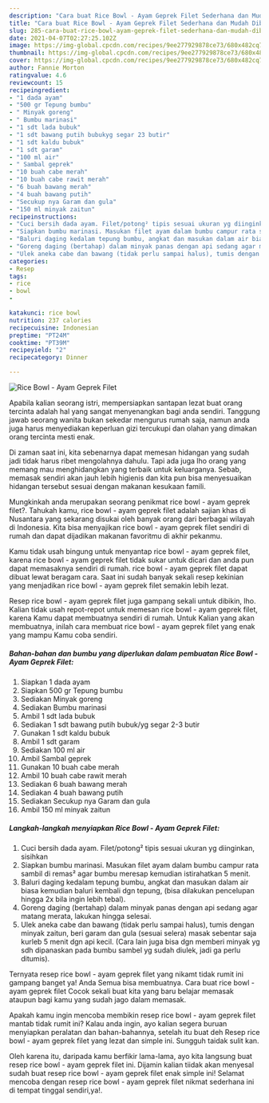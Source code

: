 ```yaml
---
description: "Cara buat Rice Bowl - Ayam Geprek Filet Sederhana dan Mudah Dibuat"
title: "Cara buat Rice Bowl - Ayam Geprek Filet Sederhana dan Mudah Dibuat"
slug: 285-cara-buat-rice-bowl-ayam-geprek-filet-sederhana-dan-mudah-dibuat
date: 2021-04-07T02:27:25.102Z
image: https://img-global.cpcdn.com/recipes/9ee277929878ce73/680x482cq70/rice-bowl-ayam-geprek-filet-foto-resep-utama.jpg
thumbnail: https://img-global.cpcdn.com/recipes/9ee277929878ce73/680x482cq70/rice-bowl-ayam-geprek-filet-foto-resep-utama.jpg
cover: https://img-global.cpcdn.com/recipes/9ee277929878ce73/680x482cq70/rice-bowl-ayam-geprek-filet-foto-resep-utama.jpg
author: Fannie Morton
ratingvalue: 4.6
reviewcount: 15
recipeingredient:
- "1 dada ayam"
- "500 gr Tepung bumbu"
- " Minyak goreng"
- " Bumbu marinasi"
- "1 sdt lada bubuk"
- "1 sdt bawang putih bubukyg segar 23 butir"
- "1 sdt kaldu bubuk"
- "1 sdt garam"
- "100 ml air"
- " Sambal geprek"
- "10 buah cabe merah"
- "10 buah cabe rawit merah"
- "6 buah bawang merah"
- "4 buah bawang putih"
- "Secukup nya Garam dan gula"
- "150 ml minyak zaitun"
recipeinstructions:
- "Cuci bersih dada ayam. Filet/potong² tipis sesuai ukuran yg diinginkan, sisihkan"
- "Siapkan bumbu marinasi. Masukan filet ayam dalam bumbu campur rata sambil di remas² agar bumbu meresap kemudian istirahatkan 5 menit."
- "Baluri daging kedalam tepung bumbu, angkat dan masukan dalam air biasa kemudian baluri kembali dgn tepung, (bisa dilakukan pencelupan hingga 2x bila ingin lebih tebal)."
- "Goreng daging (bertahap) dalam minyak panas dengan api sedang agar matang merata, lakukan hingga selesai."
- "Ulek aneka cabe dan bawang (tidak perlu sampai halus), tumis dengan minyak zaitun, beri garam dan gula (sesuai selera) masak sebentar saja kurleb 5 menit dgn api kecil. (Cara lain juga bisa dgn memberi minyak yg sdh dipanaskan pada bumbu sambel yg sudah diulek, jadi ga perlu ditumis)."
categories:
- Resep
tags:
- rice
- bowl
- 

katakunci: rice bowl  
nutrition: 237 calories
recipecuisine: Indonesian
preptime: "PT24M"
cooktime: "PT39M"
recipeyield: "2"
recipecategory: Dinner

---
```



![Rice Bowl - Ayam Geprek Filet](https://img-global.cpcdn.com/recipes/9ee277929878ce73/680x482cq70/rice-bowl-ayam-geprek-filet-foto-resep-utama.jpg)

Apabila kalian seorang istri, mempersiapkan santapan lezat buat orang tercinta adalah hal yang sangat menyenangkan bagi anda sendiri. Tanggung jawab seorang  wanita bukan sekedar mengurus rumah saja, namun anda juga harus menyediakan keperluan gizi tercukupi dan olahan yang dimakan orang tercinta mesti enak.

Di zaman  saat ini, kita sebenarnya dapat memesan hidangan yang sudah jadi tidak harus ribet mengolahnya dahulu. Tapi ada juga lho orang yang memang mau menghidangkan yang terbaik untuk keluarganya. Sebab, memasak sendiri akan jauh lebih higienis dan kita pun bisa menyesuaikan hidangan tersebut sesuai dengan makanan kesukaan famili. 



Mungkinkah anda merupakan seorang penikmat rice bowl - ayam geprek filet?. Tahukah kamu, rice bowl - ayam geprek filet adalah sajian khas di Nusantara yang sekarang disukai oleh banyak orang dari berbagai wilayah di Indonesia. Kita bisa menyajikan rice bowl - ayam geprek filet sendiri di rumah dan dapat dijadikan makanan favoritmu di akhir pekanmu.

Kamu tidak usah bingung untuk menyantap rice bowl - ayam geprek filet, karena rice bowl - ayam geprek filet tidak sukar untuk dicari dan anda pun dapat memasaknya sendiri di rumah. rice bowl - ayam geprek filet dapat dibuat lewat beragam cara. Saat ini sudah banyak sekali resep kekinian yang menjadikan rice bowl - ayam geprek filet semakin lebih lezat.

Resep rice bowl - ayam geprek filet juga gampang sekali untuk dibikin, lho. Kalian tidak usah repot-repot untuk memesan rice bowl - ayam geprek filet, karena Kamu dapat membuatnya sendiri di rumah. Untuk Kalian yang akan membuatnya, inilah cara membuat rice bowl - ayam geprek filet yang enak yang mampu Kamu coba sendiri.

<!--inarticleads1-->

##### Bahan-bahan dan bumbu yang diperlukan dalam pembuatan Rice Bowl - Ayam Geprek Filet:

1. Siapkan 1 dada ayam
1. Siapkan 500 gr Tepung bumbu
1. Sediakan  Minyak goreng
1. Sediakan  Bumbu marinasi
1. Ambil 1 sdt lada bubuk
1. Sediakan 1 sdt bawang putih bubuk/yg segar 2-3 butir
1. Gunakan 1 sdt kaldu bubuk
1. Ambil 1 sdt garam
1. Sediakan 100 ml air
1. Ambil  Sambal geprek
1. Gunakan 10 buah cabe merah
1. Ambil 10 buah cabe rawit merah
1. Sediakan 6 buah bawang merah
1. Sediakan 4 buah bawang putih
1. Sediakan Secukup nya Garam dan gula
1. Ambil 150 ml minyak zaitun




<!--inarticleads2-->

##### Langkah-langkah menyiapkan Rice Bowl - Ayam Geprek Filet:

1. Cuci bersih dada ayam. Filet/potong² tipis sesuai ukuran yg diinginkan, sisihkan
1. Siapkan bumbu marinasi. Masukan filet ayam dalam bumbu campur rata sambil di remas² agar bumbu meresap kemudian istirahatkan 5 menit.
1. Baluri daging kedalam tepung bumbu, angkat dan masukan dalam air biasa kemudian baluri kembali dgn tepung, (bisa dilakukan pencelupan hingga 2x bila ingin lebih tebal).
1. Goreng daging (bertahap) dalam minyak panas dengan api sedang agar matang merata, lakukan hingga selesai.
1. Ulek aneka cabe dan bawang (tidak perlu sampai halus), tumis dengan minyak zaitun, beri garam dan gula (sesuai selera) masak sebentar saja kurleb 5 menit dgn api kecil. (Cara lain juga bisa dgn memberi minyak yg sdh dipanaskan pada bumbu sambel yg sudah diulek, jadi ga perlu ditumis).




Ternyata resep rice bowl - ayam geprek filet yang nikamt tidak rumit ini gampang banget ya! Anda Semua bisa membuatnya. Cara buat rice bowl - ayam geprek filet Cocok sekali buat kita yang baru belajar memasak ataupun bagi kamu yang sudah jago dalam memasak.

Apakah kamu ingin mencoba membikin resep rice bowl - ayam geprek filet mantab tidak rumit ini? Kalau anda ingin, ayo kalian segera buruan menyiapkan peralatan dan bahan-bahannya, setelah itu buat deh Resep rice bowl - ayam geprek filet yang lezat dan simple ini. Sungguh taidak sulit kan. 

Oleh karena itu, daripada kamu berfikir lama-lama, ayo kita langsung buat resep rice bowl - ayam geprek filet ini. Dijamin kalian tiidak akan menyesal sudah buat resep rice bowl - ayam geprek filet enak simple ini! Selamat mencoba dengan resep rice bowl - ayam geprek filet nikmat sederhana ini di tempat tinggal sendiri,ya!.

